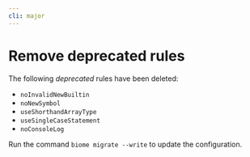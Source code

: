 ```yaml
---
cli: major
---
```


# Remove deprecated rules

The following _deprecated_ rules have been deleted:

- `noInvalidNewBuiltin`
- `noNewSymbol`
- `useShorthandArrayType`
- `useSingleCaseStatement`
- `noConsoleLog`

Run the command `biome migrate --write` to update the configuration.
